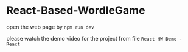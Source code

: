 # React-Based-WordleGame

open the web page by `npm run dev`

please watch the demo video for the project from file `React HW Demo - React`
